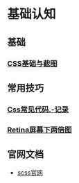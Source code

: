 # 基础认知
## 基础
### [CSS基础与截图](https://mubu.com/doc/HG-rIVSIy_ '以前的笔记')
## 常用技巧
### [Css常见代码.-记录](Css常见代码.-记录)
### [Retina屏幕下两倍图](https://insights.thoughtworks.cn/css-retina-image/)

## 官网文档
* [scss官网](https://sass-lang.com/documentation/syntax#scss)